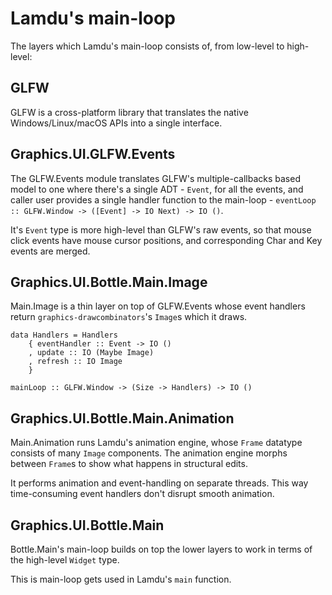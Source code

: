 # Lamdu's main-loop

The layers which Lamdu's main-loop consists of, from low-level to high-level:

## GLFW

GLFW is a cross-platform library that translates the native Windows/Linux/macOS APIs into a single interface.

## Graphics.UI.GLFW.Events

The GLFW.Events module translates GLFW's multiple-callbacks based model to one where there's a single ADT - `Event`, for all the events, and caller user provides a single handler function to the main-loop - `eventLoop :: GLFW.Window -> ([Event] -> IO Next) -> IO ()`.

It's `Event` type is more high-level than GLFW's raw events, so that mouse click events have mouse cursor positions, and corresponding Char and Key events are merged.

## Graphics.UI.Bottle.Main.Image

Main.Image is a thin layer on top of GLFW.Events whose event handlers return `graphics-drawcombinators`'s `Image`s which it draws.

    data Handlers = Handlers
        { eventHandler :: Event -> IO ()
        , update :: IO (Maybe Image)
        , refresh :: IO Image
        }

    mainLoop :: GLFW.Window -> (Size -> Handlers) -> IO ()

## Graphics.UI.Bottle.Main.Animation

Main.Animation runs Lamdu's animation engine, whose `Frame` datatype consists of many `Image` components. The animation engine morphs between `Frame`s to show what happens in structural edits.

It performs animation and event-handling on separate threads. This way time-consuming event handlers don't disrupt smooth animation.

## Graphics.UI.Bottle.Main

Bottle.Main's main-loop builds on top the lower layers to work in terms of the high-level `Widget` type.

This is main-loop gets used in Lamdu's `main` function.
